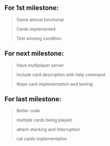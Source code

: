 ## For 1st milestone:
> Game almost functional
> 
> Cards implemented
>
> Test winning condition

## For next milestone:
> Have multiplayer server
>
> Include card description with help command
> 
> Nope card implementation and testing

## For last milestone:
> Better code
> 
> multiple cards being played
>
> attack stacking and interruption
> 
> cat cards implementation


